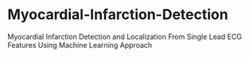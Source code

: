 # Myocardial-Infarction-Detection
Myocardial Infarction Detection and Localization From Single Lead ECG Features Using Machine Learning Approach
